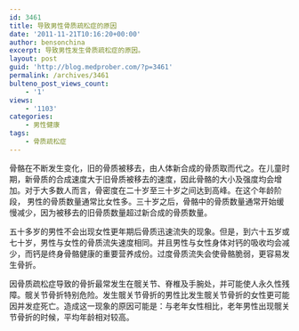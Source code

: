 ```yaml
---
id: 3461
title: 导致男性骨质疏松症的原因
date: '2011-11-21T10:16:20+00:00'
author: bensonchina
excerpt: 导致男性发生骨质疏松症的原因。
layout: post
guid: 'http://blog.medprober.com/?p=3461'
permalink: /archives/3461
bulteno_post_views_count:
    - '1'
views:
    - '1103'
categories:
    - 男性健康
tags:
    - 骨质疏松症
---
```


骨骼在不断发生变化，旧的骨质被移去，由人体新合成的骨质取而代之。在儿童时期，新骨质的合成速度大于旧骨质被移去的速度，因此骨骼的大小及强度均会增加。对于大多数人而言，骨密度在二十岁至三十岁之间达到高峰。在这个年龄阶段， 男性的骨质数量通常比女性多。三十岁之后，骨骼中的骨质数量通常开始缓慢减少，因为被移去的旧骨质数量超过新合成的骨质数量。

五十多岁的男性不会出现女性更年期后骨质迅速流失的现象。但是，到六十五岁或七十岁，男性与女性的骨质流失速度相同。并且男性与女性身体对钙的吸收均会减少，而钙是终身骨骼健康的重要营养成份。过度骨质流失会使骨骼脆弱，更容易发生骨折。

因骨质疏松症导致的骨折最常发生在髋关节、脊椎及手腕处，并可能使人永久性残障。髋关节骨折特别危险。发生髋关节骨折的男性比发生髋关节骨折的女性更可能因并发症死亡。造成这一现象的原因可能是：与老年女性相比，老年男性出现髋关节骨折的时候，平均年龄相对较高。